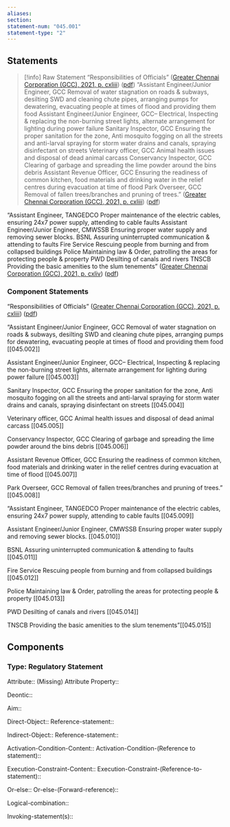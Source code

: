 ```yaml
---
aliases: 
section: 
statement-num: "045.001"
statement-type: "2"
---
```

## Statements 
> [!info] Raw Statement
> “Responsibilities of Officials” ([Greater Chennai Corporation (GCC), 2021, p. cxliii](zotero://select/library/items/AZZSXLC8)) ([pdf](zotero://open-pdf/library/items/ZWDYK52D?page=143&annotation=73BN2T7J))
> “Assistant Engineer/Junior Engineer, GCC Removal of water stagnation on roads & subways, desilting SWD and cleaning chute pipes, arranging pumps for dewatering, evacuating people at times of flood and providing them food Assistant Engineer/Junior Engineer, GCC– Electrical, Inspecting & replacing the non-burning street lights, alternate arrangement for lighting during power failure Sanitary Inspector, GCC Ensuring the proper sanitation for the zone, Anti mosquito fogging on all the streets and anti-larval spraying for storm water drains and canals, spraying disinfectant on streets Veterinary officer, GCC Animal health issues and disposal of dead animal carcass Conservancy Inspector, GCC Clearing of garbage and spreading the lime powder around the bins debris Assistant Revenue Officer, GCC Ensuring the readiness of common kitchen, food materials and drinking water in the relief centres during evacuation at time of flood Park Overseer, GCC Removal of fallen trees/branches and pruning of trees.” ([Greater Chennai Corporation (GCC), 2021, p. cxliii](zotero://select/library/items/AZZSXLC8)) ([pdf](zotero://open-pdf/library/items/ZWDYK52D?page=143&annotation=5CXVN4L9))

“Assistant Engineer, TANGEDCO Proper maintenance of the electric cables, ensuring 24x7 power supply, attending to cable faults Assistant Engineer/Junior Engineer, CMWSSB Ensuring proper water supply and removing sewer blocks. BSNL Assuring uninterrupted communication & attending to faults Fire Service Rescuing people from burning and from collapsed buildings Police Maintaining law & Order, patrolling the areas for protecting people & property PWD Desilting of canals and rivers TNSCB Providing the basic amenities to the slum tenements” ([Greater Chennai Corporation (GCC), 2021, p. cxliv](zotero://select/library/items/AZZSXLC8)) ([pdf](zotero://open-pdf/library/items/ZWDYK52D?page=144&annotation=E4MZRM3S)) 



### Component Statements
“Responsibilities of Officials” ([Greater Chennai Corporation (GCC), 2021, p. cxliii](zotero://select/library/items/AZZSXLC8)) ([pdf](zotero://open-pdf/library/items/ZWDYK52D?page=143&annotation=73BN2T7J))


“Assistant Engineer/Junior Engineer, GCC 
Removal of water stagnation on roads & subways, desilting SWD and cleaning chute pipes, arranging pumps for dewatering, evacuating people at times of flood and providing them food [[045.002]]

Assistant Engineer/Junior Engineer, GCC– Electrical, 
Inspecting & replacing the non-burning street lights, alternate arrangement for lighting during power failure [[045.003]]

Sanitary Inspector, GCC 
Ensuring the proper sanitation for the zone, Anti mosquito fogging on all the streets and anti-larval spraying for storm water drains and canals, spraying disinfectant on streets [[045.004]]

Veterinary officer, GCC Animal health issues and disposal of dead animal carcass [[045.005]]

Conservancy Inspector, GCC Clearing of garbage and spreading the lime powder around the bins debris [[045.006]]

Assistant Revenue Officer, GCC Ensuring the readiness of common kitchen, food materials and drinking water in the relief centres during evacuation at time of flood [[045.007]]

Park Overseer, GCC Removal of fallen trees/branches and pruning of trees.” [[045.008]]

“Assistant Engineer, TANGEDCO Proper maintenance of the electric cables, ensuring 24x7 power supply, attending to cable faults [[045.009]]

Assistant Engineer/Junior Engineer, CMWSSB Ensuring proper water supply and removing sewer blocks. [[045.010]]

BSNL Assuring uninterrupted communication & attending to faults [[045.011]]

Fire Service Rescuing people from burning and from collapsed buildings [[045.012]]

Police Maintaining law & Order, patrolling the areas for protecting people & property [[045.013]]

PWD Desilting of canals and rivers [[045.014]]

TNSCB Providing the basic amenities to the slum tenements”[[045.015]]

## Components
### Type: Regulatory Statement
Attribute:: (Missing)
	Attribute Property::

Deontic::

Aim::

Direct-Object::
	Reference-statement::

Indirect-Object::
	Reference-statement::

Activation-Condition-Content::
	Activation-Condition-(Reference to statement)::

Execution-Constraint-Content::
	Execution-Constraint-(Reference-to-statement)::

Or-else::
	Or-else-(Forward-reference)::

Logical-combination::

Invoking-statement(s)::